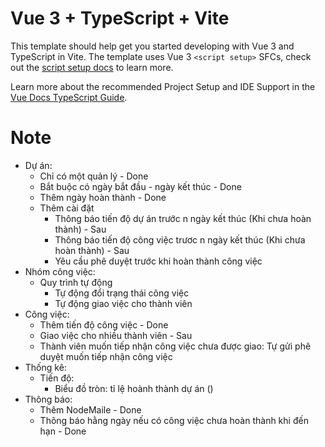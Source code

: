 # Vue 3 + TypeScript + Vite

This template should help get you started developing with Vue 3 and TypeScript in Vite. The template uses Vue 3 `<script setup>` SFCs, check out the [script setup docs](https://v3.vuejs.org/api/sfc-script-setup.html#sfc-script-setup) to learn more.

Learn more about the recommended Project Setup and IDE Support in the [Vue Docs TypeScript Guide](https://vuejs.org/guide/typescript/overview.html#project-setup).

# Note

- Dự án:
  - Chỉ có một quản lý - Done
  - Bắt buộc có ngày bắt đầu - ngày kết thúc - Done
  - Thêm ngày hoàn thành - Done
  - Thêm cài đặt
    - Thông báo tiến độ dự án trước n ngày kết thúc (Khi chưa hoàn thành) - Sau
    - Thông báo tiến độ công việc trươc n ngày kết thúc (Khi chưa hoàn thành) - Sau
    - Yêu cầu phê duyệt trước khi hoàn thành công việc
- Nhóm công việc:
  - Quy trình tự động
    - Tự động đổi trạng thái công việc
    - Tự động giao việc cho thành viên
- Công việc:
  - Thêm tiến độ công việc - Done
  - Giao việc cho nhiều thành viên - Sau
  - Thành viên muốn tiếp nhận công việc chưa được giao: Tự gửi phê duyệt muốn tiếp nhận công việc
- Thống kê:
  - Tiến độ:
    - Biểu đồ tròn: tỉ lệ hoành thành dự án ()
- Thông báo:
  - Thêm NodeMaile - Done
  - Thông báo hằng ngày nếu có công việc chưa hoàn thành khi đến hạn - Done
